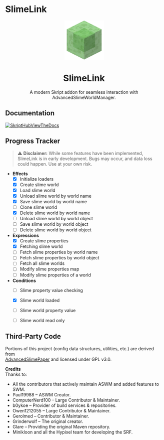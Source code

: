 # SlimeLink

<p align="center"><img width="125px" src="./public/SlimeBlock.png" alt="SlimeLink Logo"></p>

<h1 align="center">SlimeLink</h1>
<p align="center">A modern Skript addon for seamless interaction with AdvancedSlimeWorldManager.</p>

## Documentation
[![SkriptHubViewTheDocs](http://skripthub.net/static/addon/ViewTheDocsButton.png)](http://skripthub.net/docs/?addon=SlimeLink)

## Progress Tracker

> ⚠️ **Disclaimer:** While some features have been implemented, SlimeLink is in early development. Bugs may occur, and data loss could happen. Use at your own risk.

- **Effects**
    - [x] Initialize loaders
    - [x] Create slime world
    - [x] Load slime world
    - [x] Unload slime world by world name
    - [x] Save slime world by world name
    - [ ] Clone slime world
    - [x] Delete slime world by world name
    - [ ] Unload slime world by world object
    - [ ] Save slime world by world object
    - [ ] Delete slime world by world object

- **Expressions**
    - [x] Create slime properties
    - [x] Fetching slime world
    - [ ] Fetch slime properties by world name
    - [ ] Fetch slime properties by world object
    - [ ] Fetch all slime worlds
    - [ ] Modify slime properties map
    - [ ] Modify slime properties of a world

- **Conditions**
    - [ ] Slime property value checking
    - [x] Slime world loaded
    - [ ] Slime world property value
    - [ ] Slime world read only


## Third‑Party Code

Portions of this project (config data structures, utilities, etc.) are derived from  
[AdvancedSlimePaper](https://github.com/InfernalSuite/AdvancedSlimePaper) and licensed under GPL v3.0.

**Credits**  
Thanks to:
- All the contributors that actively maintain ASWM and added features to SWM.
- Paul19988 – ASWM Creator.
- ComputerNerd100 – Large Contributor & Maintainer.
- b0ykoe – Provider of build services & repositories.
- Owen1212055 – Large Contributor & Maintainer.
- Gerolmed – Contributor & Maintainer.
- Grinderwolf – The original creator.
- Glare – Providing the original Maven repository.
- Minikloon and all the Hypixel team for developing the SRF.
